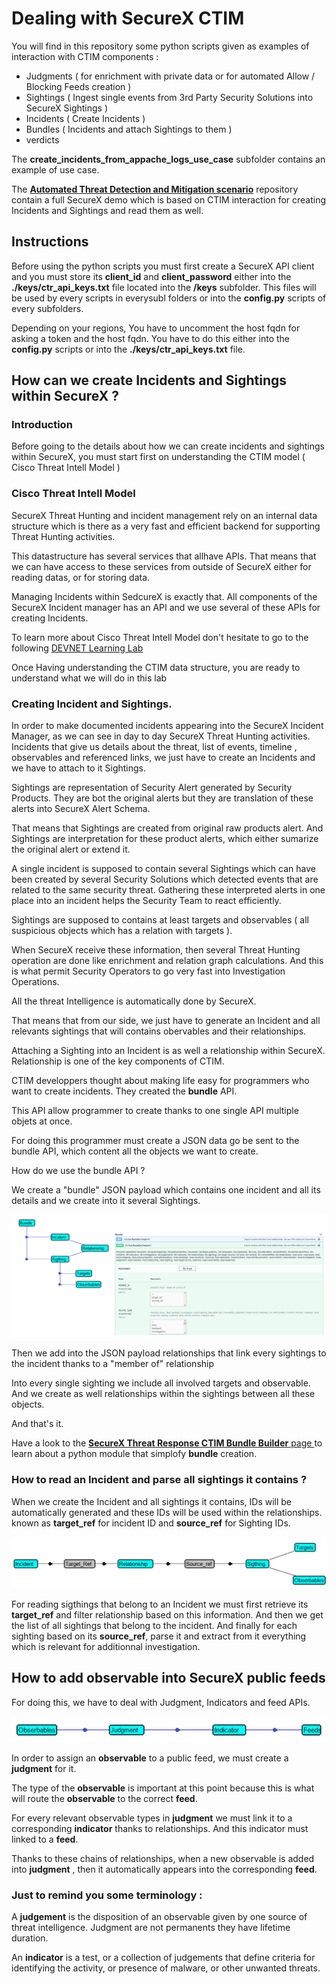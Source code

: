 # Dealing with SecureX CTIM

You will find in this repository some python scripts given as examples of interaction with CTIM components  :

- Judgments ( for enrichment with private data or for automated Allow / Blocking Feeds creation )
- Sightings ( Ingest single events from 3rd Party Security Solutions into SecureX Sightings )
- Incidents ( Create Incidents )
- Bundles ( Incidents and attach Sightings to them )
- verdicts 

The **create_incidents_from_appache_logs_use_case** subfolder  contains an example of use case.

The [**Automated Threat Detection and Mitigation scenario**](https://github.com/pcardotatgit/SecureX_Workflows_and_Stuffs/tree/master/100-SecureX_automation_lab) repository contain a full SecureX demo which is based on CTIM interaction for creating Incidents and Sightings and read them as well.

## Instructions

Before using the python scripts you must first create a SecureX API client and you must store its **client_id** and **client_password** either into the **./keys/ctr_api_keys.txt** file located into the **/keys** subfolder. This files will be used by every scripts in everysubl folders or into the **config.py** scripts of every subfolders.

Depending on your regions, You have to uncomment the host fqdn for asking a token and the host fqdn. You have to do this either into the **config.py** scripts or into the **./keys/ctr_api_keys.txt** file.

## How can we create Incidents and Sightings within SecureX ?
### Introduction 

Before going to the details about how we can create incidents and sightings within SecureX, you must start first on understanding the CTIM model ( Cisco Threat Intell Model )

### Cisco Threat Intell Model

SecureX Threat Hunting and incident management rely on an internal data structure which is there as a very fast and efficient backend for supporting Threat Hunting activities.

This datastructure has several services that allhave APIs. That means that we can have access to these services from outside of SecureX either for reading datas, or for storing data.

Managing Incidents within SedcureX is exactly that. All components of the SecureX Incident manager has an API and we use several of these APIs for creating Incidents.

To learn more about Cisco Threat Intell Model don't hesitate to go to the following [ DEVNET Learning Lab ](https://developer.cisco.com/learning/modules/securex-serverless-relay-modules/SecureX-2-CTIM/cisco-threat-intelligence-model-labs/)

Once Having understanding the CTIM data structure, you are ready to understand what we will do in this lab

### Creating Incident and Sightings.

In order to make documented incidents appearing into the SecureX Incident Manager, as we can see in day to day SecureX Threat Hunting activities. Incidents that give us details about the threat, list of events, timeline , observables and referenced links, we just have to create an Incidents and we have to attach to it Sightings.

Sightings are representation of Security Alert generated by Security Products. They are bot the original alerts but they are  translation of these alerts into SecureX Alert Schema. 

That means that Sightings are created from original raw products alert. And Sightings are interpretation for these product alerts, which either sumarize the original alert or extend it.

A single incident is supposed to contain several Sightings which can have been created by several Security Solutions which detected events that are related to the same security threat. Gathering these interpreted alerts in one place into an incident helps the Security Team to react efficiently.

Sightings are supposed to contains at least targets and observables ( all suspicious objects which has a relation with targets ). 

When SecureX receive these information, then several Threat Hunting operation are done like enrichment and relation graph calculations.  And this is what permit Security Operators to go very fast into Investigation Operations.

All the threat Intelligence is automatically done by SecureX.

That means that from our side, we just have to generate an Incident and all relevants sightings that will contains obervables and their relationships.

Attaching a Sighting into an Incident is as well a relationship within SecureX.  Relationship is one of the key components of CTIM.

CTIM developpers thought about making life easy for programmers who want to create incidents. They created the **bundle** API.

This API allow programmer to create thanks to one single API multiple objets at once.

For doing this programmer must create a JSON data go be sent to the bundle API, which content all the objects we want to create.

How do we use the bundle API ?

We create a "bundle" JSON payload which contains one incident and all its details and we create into it several Sightings.

![](./assets/img/1.png)

Then we add into the JSON payload relationships that link every sightings to the incident thanks to a "member of" relationship 

Into every single sighting we include all involved targets and observable. And we create as well relationships within the sightings between all these objects.

And that's it.

Have a look to the [**SecureX Threat Response CTIM Bundle Builder** page ](https://github.com/CiscoSecurity/tr-05-ctim-bundle-builder) to learn about a python module that simplofy **bundle** creation.

### How to read an Incident and parse all sightings it contains ?

When we create the Incident and all sightings it contains, IDs will be automatically generated and these IDs will be used within the relationships. known as **target_ref** for incident ID and **source_ref** for Sighting IDs.

![](./assets/img/2.png)

For reading sigthings that belong to an Incident we must first retrieve its **target_ref** and filter relationship based on this information. And then we get the list of all sightings that belong to the incident. And finally for each sighting based on its **source_ref**, parse it and extract from it everything which is relevant for additionnal investigation.

## How to add observable into SecureX public feeds

For doing this, we have to deal with Judgment, Indicators and feed APIs.

![](./assets/img/3.png)

In order to assign an **observable** to a public feed, we must create a **judgment** for it.

The type of the **observable** is important at this point because this is what will route the **observable** to the correct **feed**.

For every relevant observable types in **judgment** we must link it to a corresponding **indicator** thanks to relationships. And this indicator must linked to a **feed**.

Thanks to these chains of relationships, when a new observable is added into **judgment** , then it automatically appears into the corresponding **feed**.

### Just to remind you some terminology :

A **judgement** is the disposition of an observable given by one source of threat intelligence. Judgment are not permanents they have lifetime duration.

An **indicator** is a test, or a collection of judgements that define criteria for identifying the activity, or presence of malware, or other unwanted threats.